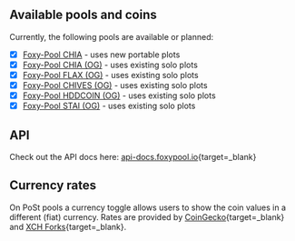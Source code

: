 ## Available pools and coins

Currently, the following pools are available or planned:

- [x] [Foxy-Pool CHIA](pools/chia/getting-started.md) - uses new portable plots
- [x] [Foxy-Pool CHIA (OG)](pools/chia-og/getting-started.md) - uses existing solo plots
- [x] [Foxy-Pool FLAX (OG)](pools/flax-og/getting-started.md) - uses existing solo plots
- [x] [Foxy-Pool CHIVES (OG)](pools/chives-og/getting-started.md) - uses existing solo plots
- [x] [Foxy-Pool HDDCOIN (OG)](pools/hddcoin-og/getting-started.md) - uses existing solo plots
- [x] [Foxy-Pool STAI (OG)](pools/stai-og/getting-started.md) - uses existing solo plots

## API

Check out the API docs here: [api-docs.foxypool.io](https://api-docs.foxypool.io){target=_blank}

## Currency rates

On PoSt pools a currency toggle allows users to show the coin values in a different (fiat) currency. Rates are provided by [CoinGecko](https://www.coingecko.com){target=_blank} and [XCH Forks](https://xchforks.com){target=_blank}.
